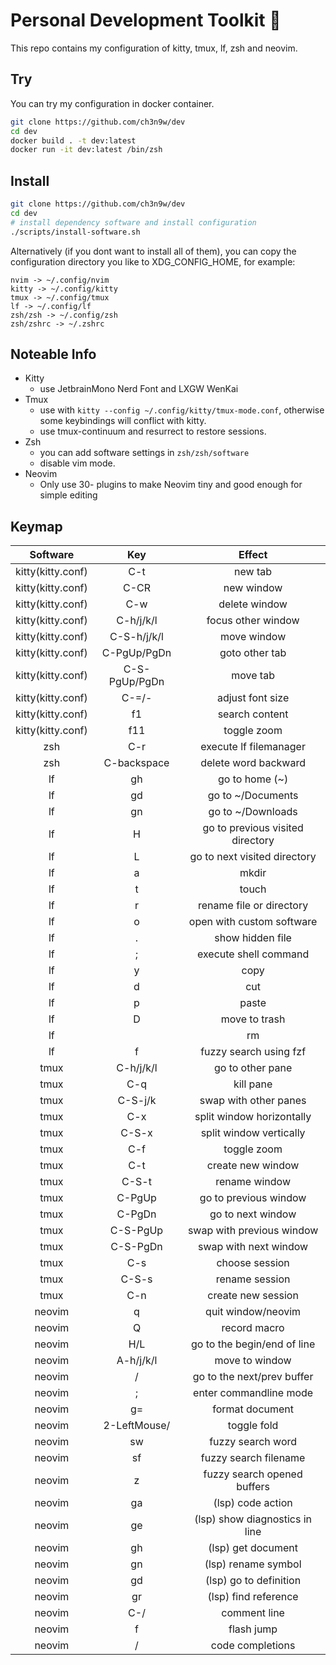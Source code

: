 # Personal Development Toolkit 📡

This repo contains my configuration of kitty, tmux, lf, zsh and neovim.

## Try

You can try my configuration in docker container.

```bash
git clone https://github.com/ch3n9w/dev
cd dev
docker build . -t dev:latest
docker run -it dev:latest /bin/zsh
```

## Install

```bash
git clone https://github.com/ch3n9w/dev
cd dev
# install dependency software and install configuration
./scripts/install-software.sh
```

Alternatively (if you dont want to install all of them), you can copy the configuration directory you like to XDG_CONFIG_HOME, for example:

```
nvim -> ~/.config/nvim
kitty -> ~/.config/kitty
tmux -> ~/.config/tmux
lf -> ~/.config/lf
zsh/zsh -> ~/.config/zsh
zsh/zshrc -> ~/.zshrc
```

## Noteable Info

- Kitty
  - use JetbrainMono Nerd Font and LXGW WenKai
- Tmux
  - use with `kitty --config ~/.config/kitty/tmux-mode.conf`, otherwise some keybindings will conflict with kitty.
  - use tmux-continuum and resurrect to restore sessions.
- Zsh
  - you can add software settings in `zsh/zsh/software`
  - disable vim mode.
- Neovim
  - Only use 30- plugins to make Neovim tiny and good enough for simple editing

## Keymap

|     Software      |       Key       |              Effect              |
| :---------------: | :-------------: | :------------------------------: |
| kitty(kitty.conf) |       C-t       |             new tab              |
| kitty(kitty.conf) |      C-CR       |            new window            |
| kitty(kitty.conf) |       C-w       |          delete window           |
| kitty(kitty.conf) |    C-h/j/k/l    |        focus other window        |
| kitty(kitty.conf) |   C-S-h/j/k/l   |           move window            |
| kitty(kitty.conf) |   C-PgUp/PgDn   |          goto other tab          |
| kitty(kitty.conf) |  C-S-PgUp/PgDn  |             move tab             |
| kitty(kitty.conf) |      C-=/-      |         adjust font size         |
| kitty(kitty.conf) |       f1        |          search content          |
| kitty(kitty.conf) |       f11       |           toggle zoom            |
|        zsh        |       C-r       |      execute lf filemanager      |
|        zsh        |   C-backspace   |       delete word backward       |
|        lf         |       gh        |          go to home (~)          |
|        lf         |       gd        |        go to ~/Documents         |
|        lf         |       gn        |        go to ~/Downloads         |
|        lf         |        H        | go to previous visited directory |
|        lf         |        L        |   go to next visited directory   |
|        lf         |        a        |              mkdir               |
|        lf         |        t        |              touch               |
|        lf         |        r        |     rename file or directory     |
|        lf         |        o        |    open with custom software     |
|        lf         |        .        |         show hidden file         |
|        lf         |        ;        |      execute shell command       |
|        lf         |        y        |               copy               |
|        lf         |        d        |               cut                |
|        lf         |        p        |              paste               |
|        lf         |        D        |          move to trash           |
|        lf         |    <delete>     |                rm                |
|        lf         |        f        |      fuzzy search using fzf      |
|       tmux        |    C-h/j/k/l    |         go to other pane         |
|       tmux        |       C-q       |            kill pane             |
|       tmux        |     C-S-j/k     |      swap with other panes       |
|       tmux        |       C-x       |    split window horizontally     |
|       tmux        |      C-S-x      |     split window vertically      |
|       tmux        |       C-f       |           toggle zoom            |
|       tmux        |       C-t       |        create new window         |
|       tmux        |      C-S-t      |          rename window           |
|       tmux        |     C-PgUp      |      go to previous window       |
|       tmux        |     C-PgDn      |        go to next window         |
|       tmux        |    C-S-PgUp     |    swap with previous window     |
|       tmux        |    C-S-PgDn     |      swap with next window       |
|       tmux        |       C-s       |          choose session          |
|       tmux        |      C-S-s      |          rename session          |
|       tmux        |       C-n       |        create new session        |
|      neovim       |        q        |         quit window/neovim       |
|      neovim       |        Q        |            record macro          |
|      neovim       |       H/L       |    go to the begin/end of line   |
|      neovim       |    A-h/j/k/l    |          move to window          |
|      neovim       |  <TAB>/<S-TAB>  |    go to the next/prev buffer    |
|      neovim       |        ;        |      enter commandline mode      |
|      neovim       |       g=        |         format document          |
|      neovim       | 2-LeftMouse/<CR>|           toggle fold            |
|      neovim       |       sw        |        fuzzy search word         |
|      neovim       |       sf        |      fuzzy search filename       |
|      neovim       |        z        |   fuzzy search opened buffers    |
|      neovim       |       ga        |        (lsp) code action         |
|      neovim       |       ge        |  (lsp) show diagnostics in line  |
|      neovim       |       gh        |        (lsp) get document        |
|      neovim       |       gn        |       (lsp) rename symbol        |
|      neovim       |       gd        |      (lsp) go to definition      |
|      neovim       |       gr        |       (lsp) find reference       |
|      neovim       |       C-/       |           comment line           |
|      neovim       |       f         |           flash jump             |
|      neovim       |  <Tab>/<S-Tab>  |         code completions         |
